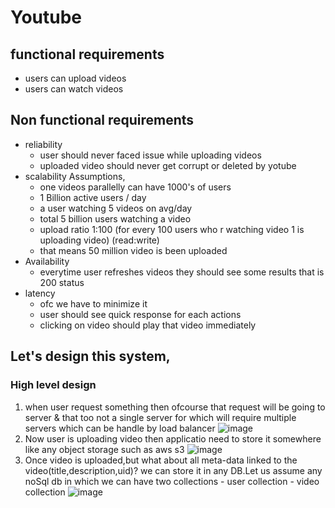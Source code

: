 # Youtube
## functional requirements
- users can upload videos
- users can watch videos

## Non functional requirements
- reliability
  - user should never faced issue while uploading videos
  - uploaded video should never get corrupt or deleted by yotube
- scalability
  Assumptions,
  - one videos parallelly can have 1000's of users
  - 1 Billion active users / day
  - a user watching 5 videos on avg/day
  - total 5 billion users watching a video
  - upload ratio 1:100 (for every 100 users who r watching video 1 is uploading video) (read:write)
  - that means 50 million video is been uploaded
- Availability
  - everytime user refreshes videos they should see some results that is 200 status
- latency
  - ofc we have to minimize it
  - user should see quick response for each actions
  - clicking on video should play that video immediately
## Let's design this system,
### High level design
  1. when user request something then ofcourse that request will be going to server & that too not a single server for which will require multiple servers which can be handle by load balancer
  ![image](https://user-images.githubusercontent.com/71604396/233182405-8303f9ab-888b-4e8e-8985-8d9b2b16fa32.png)
  2. Now user is uploading video then applicatio need to store it somewhere like any object storage such as aws s3
  ![image](https://user-images.githubusercontent.com/71604396/233183834-1401c327-2026-4ce2-9770-fdca891f1bc1.png)
  3. Once video is uploaded,but what about all meta-data linked to the video(title,description,uid)? we can store it in any DB.Let us assume any noSql db in which we can have two collections
    - user collection
    - video collection
  ![image](https://user-images.githubusercontent.com/71604396/233185830-71c8c8bb-513d-41a4-9339-c3149da6934c.png)
